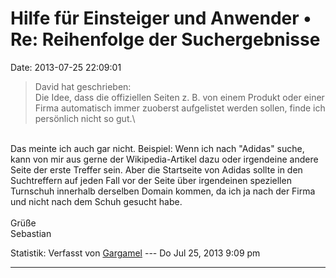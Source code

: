 Hilfe für Einsteiger und Anwender • Re: Reihenfolge der Suchergebnisse
======================================================================

Date: 2013-07-25 22:09:01

> <div>
>
> David hat geschrieben:\
> Die Idee, dass die offiziellen Seiten z. B. von einem Produkt oder
> einer Firma automatisch immer zuoberst aufgelistet werden sollen,
> finde ich persönlich nicht so gut.\
>
> </div>

\
Das meinte ich auch gar nicht. Beispiel: Wenn ich nach \"Adidas\" suche,
kann von mir aus gerne der Wikipedia-Artikel dazu oder irgendeine andere
Seite der erste Treffer sein. Aber die Startseite von Adidas sollte in
den Suchtreffern auf jeden Fall vor der Seite über irgendeinen
speziellen Turnschuh innerhalb derselben Domain kommen, da ich ja nach
der Firma und nicht nach dem Schuh gesucht habe.\
\
Grüße\
Sebastian

Statistik: Verfasst von
[Gargamel](http://forum.yacy-websuche.de/memberlist.php?mode=viewprofile&u=8963)
--- Do Jul 25, 2013 9:09 pm

------------------------------------------------------------------------
